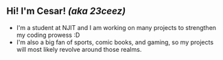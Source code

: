 ## Hi! I'm Cesar! _(aka 23ceez)_
* I'm a student at NJIT and I am working on many projects to strengthen my coding prowess :D
* I'm also a big fan of sports, comic books, and gaming, so my projects will most likely revolve around those realms.
  
<!--
**23ceez/23ceez** is a ✨ _special_ ✨ repository because its `README.md` (this file) appears on your GitHub profile.

Here are some ideas to get you started:

- 🔭 I’m currently working on ...
- 🌱 I’m currently learning ...
- 👯 I’m looking to collaborate on ...
- 🤔 I’m looking for help with ...
- 💬 Ask me about ...
- 📫 How to reach me: ...
- 😄 Pronouns: ...
- ⚡ Fun fact: ...
-->
